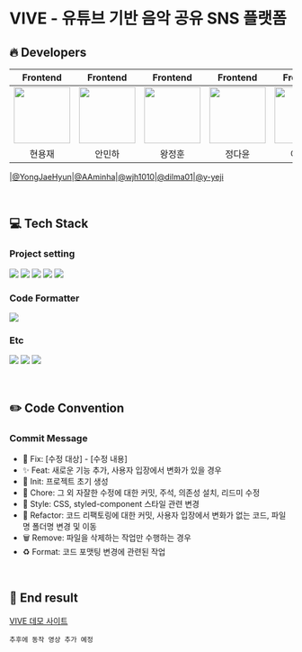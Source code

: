# VIVE - 유튜브 기반 음악 공유 SNS 플랫폼

## 🔥 Developers
|Frontend|Frontend|Frontend|Frontend|Frontend|
|:----:|:----:|:----:|:----:|:----:|
|<img src="https://github.com/user-attachments/assets/2cb6874c-dbf9-499d-bcb0-6f3de778948d"  width="100"/> | <img src="https://github.com/user-attachments/assets/2cb6874c-dbf9-499d-bcb0-6f3de778948d"  width="100"/> | <img src="https://github.com/user-attachments/assets/2cb6874c-dbf9-499d-bcb0-6f3de778948d"  width="100"/> | <img src="https://github.com/user-attachments/assets/2cb6874c-dbf9-499d-bcb0-6f3de778948d"  width="100"/> | <img src="https://github.com/user-attachments/assets/f20f463d-5e1a-47c7-828f-43a98cc3f4f9" width="100"/>
|현용재|안민하|왕정훈|정다윤|이예지|

|[@YongJaeHyun](https://github.com/YongJaeHyun)|[@AAminha](https://github.com/AAminha)|[@wjh1010](https://github.com/wjh1010)|[@dilma01](https://github.com/dilma01)|[@y-yeji](https://github.com/y-yeji)

<br/>

## 💻 Tech Stack
### Project setting
  
<img src="https://img.shields.io/badge/yarn-2C8EBB?style=for-the-badge&logo=yarn&logoColor=white"> <img src="https://img.shields.io/badge/Vite-646CFF?style=for-the-badge&logo=vite&logoColor=white"> <img src="https://img.shields.io/badge/React-61DAFB?style=for-the-badge&logo=react&logoColor=white"> <img src="https://img.shields.io/badge/TailwindCSS-06B6D4?style=for-the-badge&logo=tailwindcss&logoColor=white"> <img src="https://img.shields.io/badge/TypeScript-3178C6?style=for-the-badge&logo=typescript&logoColor=white">

### Code Formatter

  <img src="https://img.shields.io/badge/prettier-F7B93E?style=for-the-badge&logo=prettier&logoColor=black">


### Etc
  <img src="https://img.shields.io/badge/notion-000000?style=for-the-badge&logo=notion&logoColor=white"> <img src="https://img.shields.io/badge/slack-4A154B?style=for-the-badge&logo=slack&logoColor=white"> <img src="https://img.shields.io/badge/github-181717?style=for-the-badge&logo=github&logoColor=white">

<br/>

## ✏️ Code Convention 
### Commit Message
- 🚨 Fix: [수정 대상] - [수정 내용]
- ✨ Feat: 새로운 기능 추가, 사용자 입장에서 변화가 있을 경우
- 🎉 Init: 프로젝트 초기 생성
- 📝 Chore: 그 외 자잘한 수정에 대한 커밋, 주석, 의존성 설치, 리드미 수정
- 💄 Style: CSS, styled-component 스타일 관련 변경
- 🔨 Refactor: 코드 리팩토링에 대한 커밋, 사용자 입장에서 변화가 없는 코드, 파일명 폴더명 변경 및 이동 
- 🗑️ Remove: 파일을 삭제하는 작업만 수행하는 경우
- ♻️ Format: 코드 포맷팅 변경에 관련된 작업

<br/>

## 💎 End result 

[VIVE 데모 사이트](https://5-rai.github.io/vive/) 

`추후에 동작 영상 추가 예정` 


